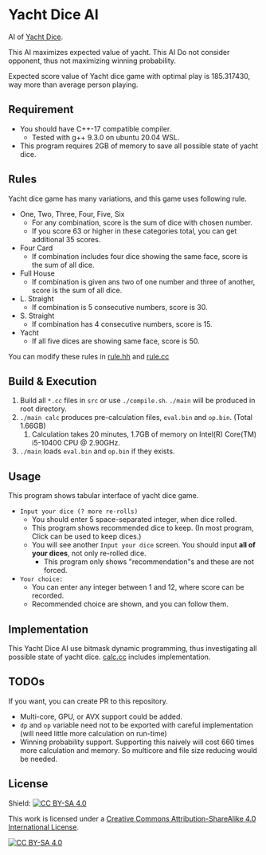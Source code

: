 # Yacht Dice AI

AI of [Yacht Dice](https://en.wikipedia.org/wiki/Yacht_(dice_game)).

This AI maximizes expected value of yacht. This AI Do not consider opponent, thus not maximizing winning probability.

Expected score value of Yacht dice game with optimal play is 185.317430, way more than average person playing.

## Requirement

- You should have C++-17 compatible compiler.
  - Tested with g++ 9.3.0 on ubuntu 20.04 WSL.
- This program requires 2GB of memory to save all possible state of yacht dice.

## Rules

Yacht dice game has many variations, and this game uses following rule.

- One, Two, Three, Four, Five, Six
  - For any combination, score is the sum of dice with chosen number.
  - If you score 63 or higher in these categories total, you can get additional 35 scores.
- Four Card
  - If combination includes four dice showing the same face, score is the sum of all dice.
- Full House
  - If combination is given ans two of one number and three of another, score is the sum of all dice.
- L. Straight
  - If combination is 5 consecutive numbers, score is 30.
- S. Straight
  - If combination has 4 consecutive numbers, score is 15.
- Yacht
  - If all five dices are showing same face, score is 50.

You can modify these rules in [rule.hh](https://github.com/ho94949/yacht-dice/blob/main/src/rule.hh) and [rule.cc](https://github.com/ho94949/yacht-dice/blob/main/src/rule.cc)

## Build & Execution

1. Build all `*.cc` files in `src` or use `./compile.sh`. `./main` will be produced in root directory.
2. `./main calc` produces pre-calculation files, `eval.bin` and `op.bin`. (Total 1.66GB)
   1. Calculation takes  20 minutes, 1.7GB of memory on Intel(R) Core(TM) i5-10400 CPU @ 2.90GHz.
3. `./main` loads `eval.bin` and `op.bin` if they exists.

## Usage

This program shows tabular interface of yacht dice game.
- `Input your dice (? more re-rolls)`
  - You should enter 5 space-separated integer, when dice rolled.
  - This program shows recommended dice to keep. (In most program, Click can be used to keep dices.)
  - You will see another `Input your dice` screen. You should input **all of your dices**, not only re-rolled dice.
    - This program only shows "recommendation"s and these are not forced.
- `Your choice: `
  - You can enter any integer between 1 and 12, where score can be recorded.
  - Recommended choice are shown, and you can follow them.


## Implementation

This Yacht Dice AI use bitmask dynamic programming, thus investigating all possible state of yacht dice. [calc.cc](https://github.com/ho94949/yacht-dice/blob/main/src/calc.cc) includes implementation.

## TODOs

If you want, you can create PR to this repository.

- Multi-core, GPU, or AVX support could be added.
- `dp` and `op` variable need not to be exported with careful implementation (will need little more calculation on run-time)
- Winning probability support. Supporting this naively will cost 660 times more calculation and memory. So multicore and file size reducing would be needed.

## License

Shield: [![CC BY-SA 4.0][cc-by-sa-shield]][cc-by-sa]

This work is licensed under a
[Creative Commons Attribution-ShareAlike 4.0 International License][cc-by-sa].

[![CC BY-SA 4.0][cc-by-sa-image]][cc-by-sa]


[cc-by-sa]: http://creativecommons.org/licenses/by-sa/4.0/
[cc-by-sa-image]: https://licensebuttons.net/l/by-sa/4.0/88x31.png
[cc-by-sa-shield]: https://img.shields.io/badge/License-CC%20BY--SA%204.0-lightgrey.svg